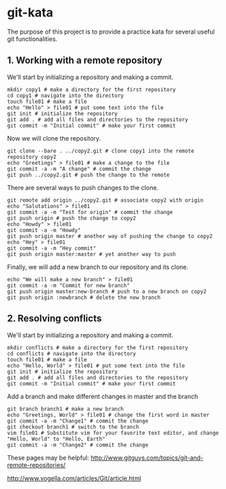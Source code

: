 git-kata
========

The purpose of this project is to provide a practice kata for several useful git functionalities.

## 1. Working with a remote repository

We'll start by initializing a repository and making a commit.

    mkdir copy1 # make a directory for the first repository
    cd copy1 # navigate into the directory
    touch file01 # make a file
    echo "Hello" > file01 # put some text into the file
    git init # initialize the repository
    git add . # add all files and directories to the repository
    git commit -m "Initial commit" # make your first commit

Now we will clone the repository.

    git clone --bare . ../copy2.git # clone copy1 into the remote repository copy2
    echo "Greetings" > file01 # make a change to the file
    git commit -a -m "A change" # commit the change
    git push ../copy2.git # push the change to the remote

There are several ways to push changes to the clone.

    git remote add origin ../copy2.git # associate copy2 with origin
    echo "Salutations" > file01
    git commit -a -m "Test for origin" # commit the change
    git push origin # push the change to copy2
    echo "Howdy" > file01
    git commit -a -m "Howdy"
    git push origin master # another way of pushing the change to copy2
    echo "Hey" > file01
    git commit -a -m "Hey commit"
    git push origin master:master # yet another way to push

Finally, we will add a new branch to our repository and its clone.

    echo "We will make a new branch" > file01
    git commit -a -m "Commit for new branch"
    git push origin master:new-branch # push to a new branch on copy2
    git push origin :newbranch # delete the new branch

## 2. Resolving conflicts

We'll start by initializing a repository and making a commit.

    mkdir conflicts # make a directory for the first repository
    cd conflicts # navigate into the directory
    touch file01 # make a file
    echo "Hello, World" > file01 # put some text into the file
    git init # initialize the repository
    git add . # add all files and directories to the repository
    git commit -m "Initial commit" # make your first commit

Add a branch and make different changes in master and the branch

    git branch branch1 # make a new branch
    echo "Greetings, World" > file01 # change the first word in master
    git commit -a -m "Change1" # commit the change
    git checkout branch1 # switch to the branch
    vim file01 # Substitute vim for your favorite text editor, and change "Hello, World" to "Hello, Earth"
    git commit -a -m "Change2" # commit the change

These pages may be helpful:  http://www.gitguys.com/topics/git-and-remote-repositories/

http://www.vogella.com/articles/Git/article.html